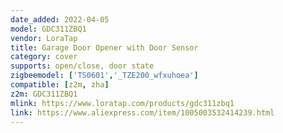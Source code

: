 ```yaml
---
date_added: 2022-04-05
model: GDC311ZBQ1
vendor: LoraTap
title: Garage Door Opener with Door Sensor
category: cover
supports: open/close, door state
zigbeemodel: ['TS0601','_TZE200_wfxuhoea']
compatible: [z2m, zha]
z2m: GDC311ZBQ1
mlink: https://www.loratap.com/products/gdc311zbq1
link: https://www.aliexpress.com/item/1005003532414239.html
---
```


